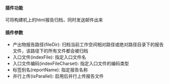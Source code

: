 #### 插件功能
可将构建机上的html报告归档，同时发送邮件出来

#### 插件参数
- 产出物报告路径(fileDir): 归档当前工作空间相对路径或绝对路径目录下的报告文件，该路径下的所有文件都会被归档
- 入口文件(indexFile): 指定入口文件名
- 入口文件编码(indexFileCharset): 指定入口文件的编码类型
- 标签别名(reportName): 指定报告名称
- 并行上传(isParallel): 启用后并行上传报告文件
